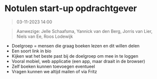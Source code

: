 # Notulen start-up opdrachtgever
> 03-11-2023 14:00 

>Aanwezige: Jelle Schaafsma, Yannick van den Berg, Jorris van Lier, Niels van Ee, Roos Lodewijk

- Doelgroep = mensen die graag boeken lezen en dit willen delen
- Een soort link in bio
- Kijken wat het beste past bij de doelgroep om mee in te loggen
- Vooral mobiel, web applicatie (een app, maar draait in de browser)
- Zelf boeken kunnen toevoegen eventueel
- Vragen kunnen we altijd mailen of via Fritz